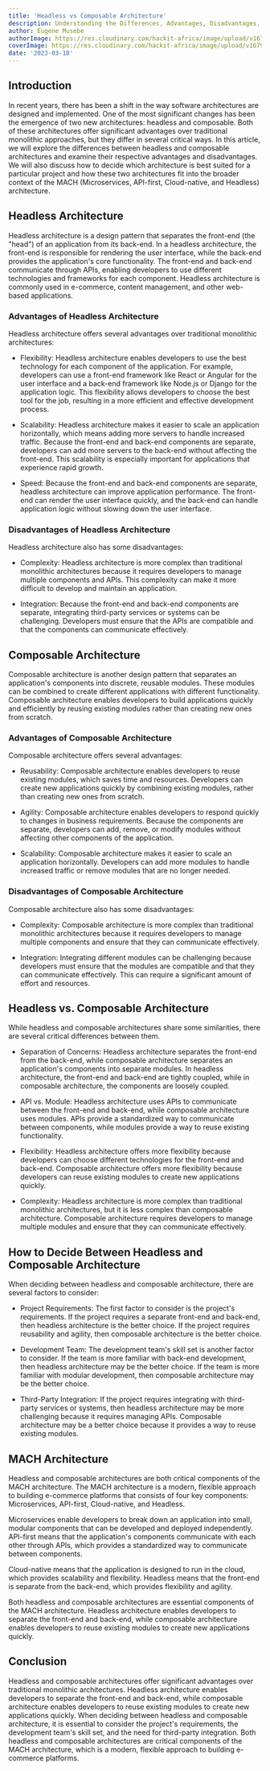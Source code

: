 ```yaml
---
title: 'Headless vs Composable Architecture'
description: Understanding the Differences, Advantages, Disadvantages, and their Role in the MACH Architecture.
author: Eugene Musebe
authorImage: https://res.cloudinary.com/hackit-africa/image/upload/v1675688988/DSC_8730_2.jpg
coverImage: https://res.cloudinary.com/hackit-africa/image/upload/v1679143704/head.png
date: '2023-03-18'
---
```


## Introduction

In recent years, there has been a shift in the way software architectures are designed and implemented. One of the most significant changes has been the emergence of two new architectures: headless and composable. Both of these architectures offer significant advantages over traditional monolithic approaches, but they differ in several critical ways. In this article, we will explore the differences between headless and composable architectures and examine their respective advantages and disadvantages. We will also discuss how to decide which architecture is best suited for a particular project and how these two architectures fit into the broader context of the MACH (Microservices, API-first, Cloud-native, and Headless) architecture.

## Headless Architecture

Headless architecture is a design pattern that separates the front-end (the "head") of an application from its back-end. In a headless architecture, the front-end is responsible for rendering the user interface, while the back-end provides the application's core functionality. The front-end and back-end communicate through APIs, enabling developers to use different technologies and frameworks for each component. Headless architecture is commonly used in e-commerce, content management, and other web-based applications.

### Advantages of Headless Architecture

Headless architecture offers several advantages over traditional monolithic architectures:

- Flexibility: Headless architecture enables developers to use the best technology for each component of the application. For example, developers can use a front-end framework like React or Angular for the user interface and a back-end framework like Node.js or Django for the application logic. This flexibility allows developers to choose the best tool for the job, resulting in a more efficient and effective development process.

- Scalability: Headless architecture makes it easier to scale an application horizontally, which means adding more servers to handle increased traffic. Because the front-end and back-end components are separate, developers can add more servers to the back-end without affecting the front-end. This scalability is especially important for applications that experience rapid growth.

- Speed: Because the front-end and back-end components are separate, headless architecture can improve application performance. The front-end can render the user interface quickly, and the back-end can handle application logic without slowing down the user interface.

### Disadvantages of Headless Architecture

Headless architecture also has some disadvantages:

- Complexity: Headless architecture is more complex than traditional monolithic architectures because it requires developers to manage multiple components and APIs. This complexity can make it more difficult to develop and maintain an application.

- Integration: Because the front-end and back-end components are separate, integrating third-party services or systems can be challenging. Developers must ensure that the APIs are compatible and that the components can communicate effectively.

## Composable Architecture

Composable architecture is another design pattern that separates an application's components into discrete, reusable modules. These modules can be combined to create different applications with different functionality. Composable architecture enables developers to build applications quickly and efficiently by reusing existing modules rather than creating new ones from scratch.

### Advantages of Composable Architecture

Composable architecture offers several advantages:

- Reusability: Composable architecture enables developers to reuse existing modules, which saves time and resources. Developers can create new applications quickly by combining existing modules, rather than creating new ones from scratch.

- Agility: Composable architecture enables developers to respond quickly to changes in business requirements. Because the components are separate, developers can add, remove, or modify modules without affecting other components of the application.

- Scalability: Composable architecture makes it easier to scale an application horizontally. Developers can add more modules to handle increased traffic or remove modules that are no longer needed.

### Disadvantages of Composable Architecture

Composable architecture also has some disadvantages:

- Complexity: Composable architecture is more complex than traditional monolithic architectures because it requires developers to manage multiple components and ensure that they can communicate effectively.

- Integration: Integrating different modules can be challenging because developers must ensure that the modules are compatible and that they can communicate effectively. This can require a significant amount of effort and resources.

## Headless vs. Composable Architecture

While headless and composable architectures share some similarities, there are several critical differences between them.

- Separation of Concerns: Headless architecture separates the front-end from the back-end, while composable architecture separates an application's components into separate modules. In headless architecture, the front-end and back-end are tightly coupled, while in composable architecture, the components are loosely coupled.

- API vs. Module: Headless architecture uses APIs to communicate between the front-end and back-end, while composable architecture uses modules. APIs provide a standardized way to communicate between components, while modules provide a way to reuse existing functionality.

- Flexibility: Headless architecture offers more flexibility because developers can choose different technologies for the front-end and back-end. Composable architecture offers more flexibility because developers can reuse existing modules to create new applications quickly.

- Complexity: Headless architecture is more complex than traditional monolithic architectures, but it is less complex than composable architecture. Composable architecture requires developers to manage multiple modules and ensure that they can communicate effectively.

## How to Decide Between Headless and Composable Architecture

When deciding between headless and composable architecture, there are several factors to consider:

- Project Requirements: The first factor to consider is the project's requirements. If the project requires a separate front-end and back-end, then headless architecture is the better choice. If the project requires reusability and agility, then composable architecture is the better choice.

- Development Team: The development team's skill set is another factor to consider. If the team is more familiar with back-end development, then headless architecture may be the better choice. If the team is more familiar with modular development, then composable architecture may be the better choice.

- Third-Party Integration: If the project requires integrating with third-party services or systems, then headless architecture may be more challenging because it requires managing APIs. Composable architecture may be a better choice because it provides a way to reuse existing modules.


## MACH Architecture

Headless and composable architectures are both critical components of the MACH architecture. The MACH architecture is a modern, flexible approach to building e-commerce platforms that consists of four key components: Microservices, API-first, Cloud-native, and Headless.

Microservices enable developers to break down an application into small, modular components that can be developed and deployed independently. API-first means that the application's components communicate with each other through APIs, which provides a standardized way to communicate between components.

Cloud-native means that the application is designed to run in the cloud, which provides scalability and flexibility. Headless means that the front-end is separate from the back-end, which provides flexibility and agility.

Both headless and composable architectures are essential components of the MACH architecture. Headless architecture enables developers to separate the front-end and back-end, while composable architecture enables developers to reuse existing modules to create new applications quickly.

## Conclusion

Headless and composable architectures offer significant advantages over traditional monolithic architectures. Headless architecture enables developers to separate the front-end and back-end, while composable architecture enables developers to reuse existing modules to create new applications quickly. When deciding between headless and composable architecture, it is essential to consider the project's requirements, the development team's skill set, and the need for third-party integration. Both headless and composable architectures are critical components of the MACH architecture, which is a modern, flexible approach to building e-commerce platforms.












